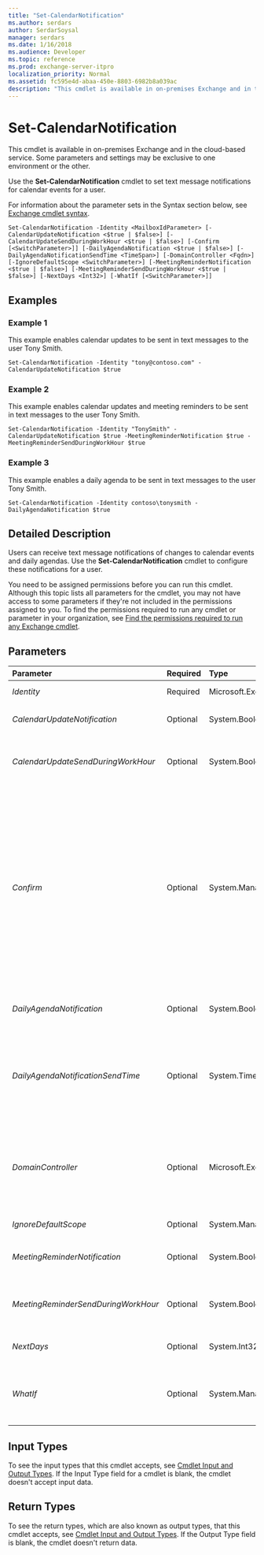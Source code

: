 ```yaml
---
title: "Set-CalendarNotification"
ms.author: serdars
author: SerdarSoysal
manager: serdars
ms.date: 1/16/2018
ms.audience: Developer
ms.topic: reference
ms.prod: exchange-server-itpro
localization_priority: Normal
ms.assetid: fc595e4d-abaa-450e-8803-6982b8a039ac
description: "This cmdlet is available in on-premises Exchange and in the cloud-based service. Some parameters and settings may be exclusive to one environment or the other."
---
```


# Set-CalendarNotification

This cmdlet is available in on-premises Exchange and in the cloud-based service. Some parameters and settings may be exclusive to one environment or the other. 
  
Use the **Set-CalendarNotification** cmdlet to set text message notifications for calendar events for a user.
  
For information about the parameter sets in the Syntax section below, see [Exchange cmdlet syntax](https://technet.microsoft.com/library/bb123552.aspx). 
  
```
Set-CalendarNotification -Identity <MailboxIdParameter> [-CalendarUpdateNotification <$true | $false>] [-CalendarUpdateSendDuringWorkHour <$true | $false>] [-Confirm [<SwitchParameter>]] [-DailyAgendaNotification <$true | $false>] [-DailyAgendaNotificationSendTime <TimeSpan>] [-DomainController <Fqdn>] [-IgnoreDefaultScope <SwitchParameter>] [-MeetingReminderNotification <$true | $false>] [-MeetingReminderSendDuringWorkHour <$true | $false>] [-NextDays <Int32>] [-WhatIf [<SwitchParameter>]]

```

## Examples
<a name="Examples"> </a>

### Example 1

This example enables calendar updates to be sent in text messages to the user Tony Smith.
  
```
Set-CalendarNotification -Identity "tony@contoso.com" -CalendarUpdateNotification $true
```

### Example 2

This example enables calendar updates and meeting reminders to be sent in text messages to the user Tony Smith.
  
```
Set-CalendarNotification -Identity "TonySmith" -CalendarUpdateNotification $true -MeetingReminderNotification $true -MeetingReminderSendDuringWorkHour $true
```

### Example 3

This example enables a daily agenda to be sent in text messages to the user Tony Smith.
  
```
Set-CalendarNotification -Identity contoso\tonysmith -DailyAgendaNotification $true
```

## Detailed Description
<a name="DetailedDescription"> </a>

Users can receive text message notifications of changes to calendar events and daily agendas. Use the **Set-CalendarNotification** cmdlet to configure these notifications for a user.
  
You need to be assigned permissions before you can run this cmdlet. Although this topic lists all parameters for the cmdlet, you may not have access to some parameters if they're not included in the permissions assigned to you. To find the permissions required to run any cmdlet or parameter in your organization, see [Find the permissions required to run any Exchange cmdlet](https://technet.microsoft.com/library/mt432940.aspx).
  
## Parameters
<a name="DetailedDescription"> </a>

|**Parameter**|**Required**|**Type**|**Description**|
|:-----|:-----|:-----|:-----|
| _Identity_ <br/> |Required  <br/> |Microsoft.Exchange.Configuration.Tasks.MailboxIdParameter  <br/> |The _Identity_ parameter specifies the mailbox ID for the user. <br/> |
| _CalendarUpdateNotification_ <br/> |Optional  <br/> |System.Boolean  <br/> |The _CalendarUpdateNotification_ parameter specifies whether calendar notifications are enabled for the user. <br/> |
| _CalendarUpdateSendDuringWorkHour_ <br/> |Optional  <br/> |System.Boolean  <br/> |The _CalendarUpdateSendDuringWorkHour_ parameter specifies whether calendar notifications are sent during working hours. <br/> |
| _Confirm_ <br/> |Optional  <br/> |System.Management.Automation.SwitchParameter  <br/> | The _Confirm_ switch specifies whether to show or hide the confirmation prompt. How this switch affects the cmdlet depends on if the cmdlet requires confirmation before proceeding. <br/>  Destructive cmdlets (for example, **Remove-\*** cmdlets) have a built-in pause that forces you to acknowledge the command before proceeding. For these cmdlets, you can skip the confirmation prompt by using this exact syntax: `-Confirm:$false`.  <br/>  Most other cmdlets (for example, **New-\*** and **Set-\*** cmdlets) don't have a built-in pause. For these cmdlets, specifying the _Confirm_ switch without a value introduces a pause that forces you acknowledge the command before proceeding. <br/> |
| _DailyAgendaNotification_ <br/> |Optional  <br/> |System.Boolean  <br/> |The _DailyAgendaNotification_ parameter specifies whether a daily agenda should be sent to the user's mobile phone. <br/> |
| _DailyAgendaNotificationSendTime_ <br/> |Optional  <br/> |System.TimeSpan  <br/> |The _DailyAgendaNotificationSendTime_ parameter specifies the time to send the daily agenda. <br/> To specify a value, enter it as a time span:  `dd.hh:mm:ss` where `dd` = days, `hh` = hours, `mm` = minutes, and `ss` = seconds. <br/> For example, a time span of 2 days and 8 hours is shown: 02.08:00:00.  <br/> |
| _DomainController_ <br/> |Optional  <br/> |Microsoft.Exchange.Data.Fqdn  <br/> |This parameter is available only in on-premises Exchange.  <br/> The _DomainController_ parameter specifies the domain controller that's used by this cmdlet to read data from or write data to Active Directory. You identify the domain controller by its fully qualified domain name (FQDN). For example, `dc01.contoso.com`.  <br/> |
| _IgnoreDefaultScope_ <br/> |Optional  <br/> |System.Management.Automation.SwitchParameter  <br/> |The _IgnoreDefaultScope_ parameter isn't implemented yet. <br/> |
| _MeetingReminderNotification_ <br/> |Optional  <br/> |System.Boolean  <br/> |The _MeetingReminderNotification_ parameter specifies whether meeting reminders are sent to the user's mobile phone. <br/> |
| _MeetingReminderSendDuringWorkHour_ <br/> |Optional  <br/> |System.Boolean  <br/> |The _MeetingReminderSendDuringWorkHour_ parameter specifies whether meeting reminders are only sent during working hours. <br/> |
| _NextDays_ <br/> |Optional  <br/> |System.Int32  <br/> |The _NextDays_ parameter specifies how many days should be sent in the daily agenda. <br/> |
| _WhatIf_ <br/> |Optional  <br/> |System.Management.Automation.SwitchParameter  <br/> |The _WhatIf_ switch simulates the actions of the command. You can use this switch to view the changes that would occur without actually applying those changes. You don't need to specify a value with this switch. <br/> |
   
## Input Types
<a name="InputTypes"> </a>

To see the input types that this cmdlet accepts, see [Cmdlet Input and Output Types](http://go.microsoft.com/fwlink/p/?linkId=616387). If the Input Type field for a cmdlet is blank, the cmdlet doesn't accept input data. 
  
## Return Types
<a name="ReturnTypes"> </a>

To see the return types, which are also known as output types, that this cmdlet accepts, see [Cmdlet Input and Output Types](http://go.microsoft.com/fwlink/p/?linkId=616387). If the Output Type field is blank, the cmdlet doesn't return data. 
  

